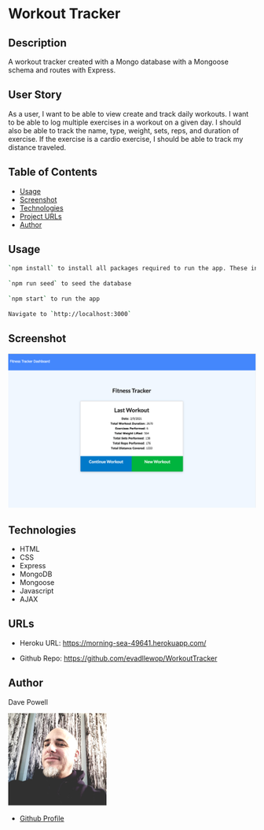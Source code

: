 
  # Workout Tracker

  ## Description
  A workout tracker created with a Mongo database with a Mongoose schema and routes with Express.

  ## User Story
  As a user, I want to be able to view create and track daily workouts. I want to be able to log multiple exercises in a workout on a given day. I should also be able to track the name, type, weight, sets, reps, and duration of exercise. If the exercise is a cardio exercise, I should be able to track my distance traveled.
  

  ## Table of Contents
  * [Usage](#usage)
  * [Screenshot](#screenshot)
  * [Technologies](#technologies)
  * [Project URLs](#urls)
  * [Author](#author)


  ## Usage
   ```bash
   `npm install` to install all packages required to run the app. These include `express`, `mongoose` and `morgan`.
   ```
  ```bash 
  `npm run seed` to seed the database
  ```
  ```bash 
  `npm start` to run the app
  ```
  ```bash
  Navigate to `http://localhost:3000`
  ```

  ## Screenshot
  ![Workout Tracker Screenshot](./public/assets/img/screenshot_workout.png)


  ## Technologies
  * HTML
  * CSS
  * Express
  * MongoDB
  * Mongoose
  * Javascript
  * AJAX


  ## URLs
  * Heroku URL:
  https://morning-sea-49641.herokuapp.com/

  * Github Repo:
  https://github.com/evadllewop/WorkoutTracker
 

  ## Author

  Dave Powell

  ![Dave Powell](./public/assets/img/dPowell.png "Dave Powell")

  * [Github Profile](https://github.com/evadllewop)


